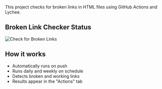 This project checks for broken links in HTML files using GitHub Actions and Lychee.

## Broken Link Checker Status

![Check for Broken Links](https://github.com/himanshuchaudhary/my-website2/actions/workflows/link-check.yml/badge.svg)



## How it works

- Automatically runs on push
- Runs daily and weekly on schedule
- Detects broken and working links
- Results appear in the "Actions" tab
